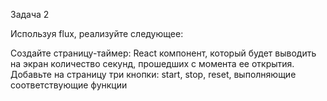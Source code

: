 Задача 2

Используя flux, реализуйте следующее:

Создайте страницу-таймер: React компонент, который будет выводить на экран количество секунд, прошедших с момента ее открытия.
Добавьте на страницу три кнопки: start, stop, reset, выполняющие соответствующие функции